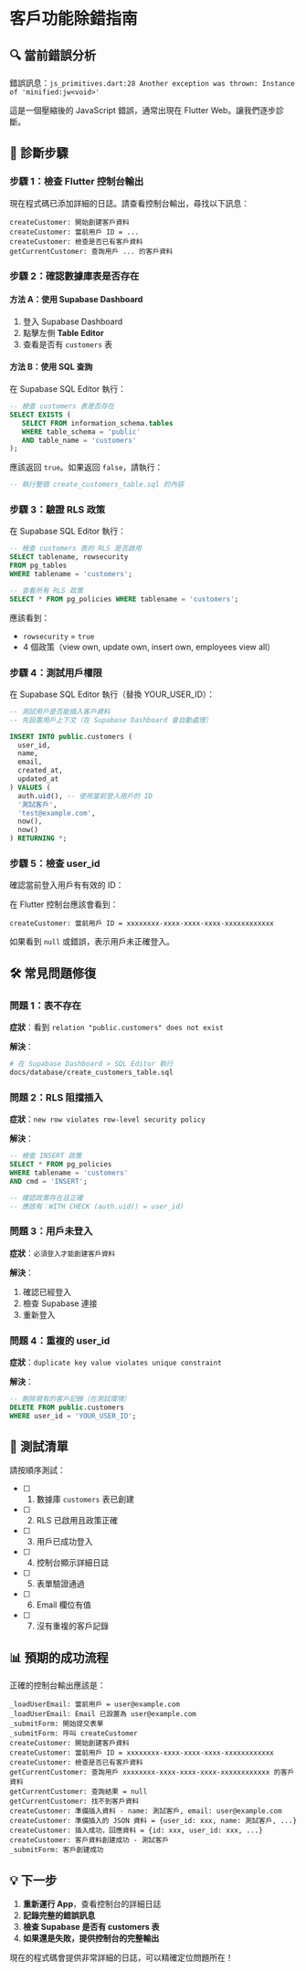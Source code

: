 # 客戶功能除錯指南

## 🔍 當前錯誤分析

錯誤訊息：`js_primitives.dart:28 Another exception was thrown: Instance of 'minified:jw<void>'`

這是一個壓縮後的 JavaScript 錯誤，通常出現在 Flutter Web。讓我們逐步診斷。

## 📝 診斷步驟

### 步驟 1：檢查 Flutter 控制台輸出

現在程式碼已添加詳細的日誌。請查看控制台輸出，尋找以下訊息：

```
createCustomer: 開始創建客戶資料
createCustomer: 當前用戶 ID = ...
createCustomer: 檢查是否已有客戶資料
getCurrentCustomer: 查詢用戶 ... 的客戶資料
```

### 步驟 2：確認數據庫表是否存在

#### 方法 A：使用 Supabase Dashboard

1. 登入 Supabase Dashboard
2. 點擊左側 **Table Editor**
3. 查看是否有 `customers` 表

#### 方法 B：使用 SQL 查詢

在 Supabase SQL Editor 執行：

```sql
-- 檢查 customers 表是否存在
SELECT EXISTS (
   SELECT FROM information_schema.tables 
   WHERE table_schema = 'public'
   AND table_name = 'customers'
);
```

應該返回 `true`。如果返回 `false`，請執行：

```sql
-- 執行整個 create_customers_table.sql 的內容
```

### 步驟 3：驗證 RLS 政策

在 Supabase SQL Editor 執行：

```sql
-- 檢查 customers 表的 RLS 是否啟用
SELECT tablename, rowsecurity 
FROM pg_tables 
WHERE tablename = 'customers';

-- 查看所有 RLS 政策
SELECT * FROM pg_policies WHERE tablename = 'customers';
```

應該看到：
- `rowsecurity` = `true`
- 4 個政策（view own, update own, insert own, employees view all）

### 步驟 4：測試用戶權限

在 Supabase SQL Editor 執行（替換 YOUR_USER_ID）：

```sql
-- 測試用戶是否能插入客戶資料
-- 先設置用戶上下文（在 Supabase Dashboard 會自動處理）

INSERT INTO public.customers (
  user_id,
  name,
  email,
  created_at,
  updated_at
) VALUES (
  auth.uid(), -- 使用當前登入用戶的 ID
  '測試客戶',
  'test@example.com',
  now(),
  now()
) RETURNING *;
```

### 步驟 5：檢查 user_id

確認當前登入用戶有有效的 ID：

在 Flutter 控制台應該會看到：
```
createCustomer: 當前用戶 ID = xxxxxxxx-xxxx-xxxx-xxxx-xxxxxxxxxxxx
```

如果看到 `null` 或錯誤，表示用戶未正確登入。

## 🛠️ 常見問題修復

### 問題 1：表不存在
**症狀**：看到 `relation "public.customers" does not exist`

**解決**：
```bash
# 在 Supabase Dashboard > SQL Editor 執行
docs/database/create_customers_table.sql
```

### 問題 2：RLS 阻擋插入
**症狀**：`new row violates row-level security policy`

**解決**：
```sql
-- 檢查 INSERT 政策
SELECT * FROM pg_policies 
WHERE tablename = 'customers' 
AND cmd = 'INSERT';

-- 確認政策存在且正確
-- 應該有：WITH CHECK (auth.uid() = user_id)
```

### 問題 3：用戶未登入
**症狀**：`必須登入才能創建客戶資料`

**解決**：
1. 確認已經登入
2. 檢查 Supabase 連接
3. 重新登入

### 問題 4：重複的 user_id
**症狀**：`duplicate key value violates unique constraint`

**解決**：
```sql
-- 刪除現有的客戶記錄（在測試環境）
DELETE FROM public.customers 
WHERE user_id = 'YOUR_USER_ID';
```

## 🧪 測試清單

請按順序測試：

- [ ] 1. 數據庫 `customers` 表已創建
- [ ] 2. RLS 已啟用且政策正確
- [ ] 3. 用戶已成功登入
- [ ] 4. 控制台顯示詳細日誌
- [ ] 5. 表單驗證通過
- [ ] 6. Email 欄位有值
- [ ] 7. 沒有重複的客戶記錄

## 📊 預期的成功流程

正確的控制台輸出應該是：

```
_loadUserEmail: 當前用戶 = user@example.com
_loadUserEmail: Email 已設置為 user@example.com
_submitForm: 開始提交表單
_submitForm: 呼叫 createCustomer
createCustomer: 開始創建客戶資料
createCustomer: 當前用戶 ID = xxxxxxxx-xxxx-xxxx-xxxx-xxxxxxxxxxxx
createCustomer: 檢查是否已有客戶資料
getCurrentCustomer: 查詢用戶 xxxxxxxx-xxxx-xxxx-xxxx-xxxxxxxxxxxx 的客戶資料
getCurrentCustomer: 查詢結果 = null
getCurrentCustomer: 找不到客戶資料
createCustomer: 準備插入資料 - name: 測試客戶, email: user@example.com
createCustomer: 準備插入的 JSON 資料 = {user_id: xxx, name: 測試客戶, ...}
createCustomer: 插入成功，回應資料 = {id: xxx, user_id: xxx, ...}
createCustomer: 客戶資料創建成功 - 測試客戶
_submitForm: 客戶創建成功
```

## 💡 下一步

1. **重新運行 App**，查看控制台的詳細日誌
2. **記錄完整的錯誤訊息**
3. **檢查 Supabase 是否有 customers 表**
4. **如果還是失敗，提供控制台的完整輸出**

現在的程式碼會提供非常詳細的日誌，可以精確定位問題所在！

